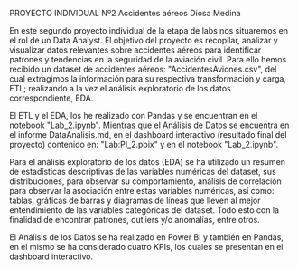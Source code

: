 PROYECTO INDIVIDUAL Nº2
Accidentes aéreos
Diosa Medina

En este segundo proyecto individual de la etapa de labs nos situaremos en el rol de un Data Analyst. El objetivo del proyecto es recopilar, analizar y visualizar datos relevantes sobre accidentes aéreos para identificar patrones y tendencias en la seguridad de la aviación civil. Para ello hemos recibido un dataset de accidentes aéreos: "AccidentesAviones.csv", del cual extragimos la información para su respectiva transformación y carga, ETL; realizando a la vez el análisis exploratorio de los datos correspondiente, EDA. 

El ETL  y el EDA, los he realizado con Pandas y se encuentran en el notebook "Lab_2.ipynb". Mientras que el Análisis de Datos se encuentra en el informe DataAnalisis.md, en el dashboard interactivo (resultado final del proyecto) contenido en: "Lab:PI_2.pbix" y en el notebook "Lab_2.ipynb".

Para el análisis exploratorio de los datos (EDA) se ha utilizado un resumen de estadísticas descriptivas de las variables numéricas del dataset, sus distribuciones, para observar su comportamiento, análisis de correlación para observar la asociación entre estas variables numéricas, así como: tablas, gráficas de barras y diagramas de líneas que lleven al mejor entendimiento de las variables categóricas del dataset. Todo esto con la finalidad de encontrar patrones, outliers y/o anomalías, entre otros.

El Análisis de los Datos se ha realizado en Power BI y también en Pandas, en el mismo se ha considerado cuatro KPIs, los cuales se presentan en el dashboard interactivo.